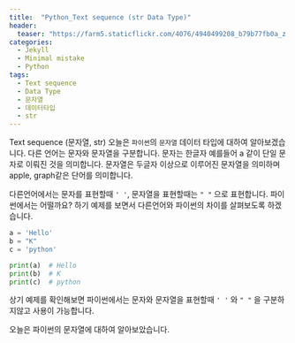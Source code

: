 ```yaml
---
title:  "Python_Text sequence (str Data Type)"
header:
  teaser: "https://farm5.staticflickr.com/4076/4940499208_b79b77fb0a_z.jpg"
categories: 
  - Jekyll
  - Minimal mistake
  - Python
tags:
  - Text sequence
  - Data Type
  - 문자열
  - 데이터타입
  - str
---
```




Text sequence (문자열, str)
오늘은 `파이썬`의 `문자열` 데이터 타입에 대하여 알아보겠습니다. 
다른 언어는 문자와 문자열을 구분합니다. 문자는 한글자 예를들어 a 같이 단일 문자로 이뤄진 것을 의미합니다.
문자열은 두글자 이상으로 이루어진 문자열을 의미하며 apple, graph같은 단어를 의미합니다.

다른언어에서는 문자를 표현할때 `' '`, 문자열을 표현할때는 `" "` 으로 표현합니다.
파이썬에서는 어떨까요? 하기 예제를 보면서 다른언어와 파이썬의 차이를 살펴보도록 하겠습니다.
``` python
a = 'Hello'
b = "K"
c = 'python'

print(a)  # Hello
print(b)  # K
print(c)  # python
```

상기 예제를 확인해보면 파이썬에서는 문자와 문자열을 표현할때 `' '` 와 `" "` 을 구분하지않고 사용이 가능합니다.


오늘은 파이썬의 문자열에 대하여 알아보았습니다.